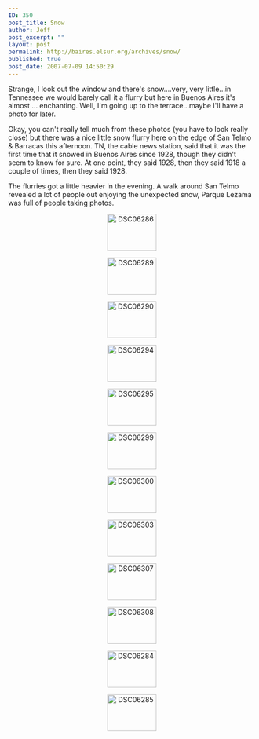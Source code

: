 ```yaml
---
ID: 350
post_title: Snow
author: Jeff
post_excerpt: ""
layout: post
permalink: http://baires.elsur.org/archives/snow/
published: true
post_date: 2007-07-09 14:50:29
---
```

Strange, I look out the window and there's snow....very, very little...in Tennessee we would barely call it a flurry but here in Buenos Aires it's almost ... enchanting. Well, I'm going up to the terrace...maybe I'll have a photo for later.

Okay, you can't really tell much from these photos (you have to look really close) but there was a nice little snow flurry here on the edge of San Telmo & Barracas this afternoon. TN, the cable news station, said that it was the first time that it snowed in Buenos Aires since 1928, though they didn't seem to know for sure. At one point, they said 1928, then they said 1918 a couple of times, then they said 1928.

The flurries got a little heavier in the evening. A walk around San Telmo revealed a lot of people out enjoying the unexpected snow, Parque Lezama was full of people taking photos.

<center>
<a href="http://www.zooomr.com/photos/jeffbarry/2659456/" title="Photo Sharing"><img src="http://static.zooomr.com/images/2659456_b908491c72_t.jpg" width="100" height="75" alt="DSC06286" /></a>

<a href="http://www.zooomr.com/photos/jeffbarry/2659460/" title="Photo Sharing"><img src="http://static.zooomr.com/images/2659460_b733914e5e_t.jpg" width="100" height="75" alt="DSC06289" /></a>

<a href="http://www.zooomr.com/photos/jeffbarry/2659465/" title="Photo Sharing"><img src="http://static.zooomr.com/images/2659465_d4192a6d77_t.jpg" width="100" height="75" alt="DSC06290" /></a>

<a href="http://www.zooomr.com/photos/jeffbarry/2659471/" title="Photo Sharing"><img src="http://static.zooomr.com/images/2659471_10f94a5ea4_t.jpg" width="100" height="75" alt="DSC06294" /></a>

<a href="http://www.zooomr.com/photos/jeffbarry/2659474/" title="Photo Sharing"><img src="http://static.zooomr.com/images/2659474_320875cd5b_t.jpg" width="100" height="75" alt="DSC06295" /></a>

<a href="http://www.zooomr.com/photos/jeffbarry/2659478/" title="Photo Sharing"><img src="http://static.zooomr.com/images/2659478_12aaf77c91_t.jpg" width="100" height="75" alt="DSC06299" /></a>

<a href="http://www.zooomr.com/photos/jeffbarry/2659482/" title="Photo Sharing"><img src="http://static.zooomr.com/images/2659482_5eb4fa37a9_t.jpg" width="100" height="75" alt="DSC06300" /></a>

<a href="http://www.zooomr.com/photos/jeffbarry/2659486/" title="Photo Sharing"><img src="http://static.zooomr.com/images/2659486_fb958a99b0_t.jpg" width="100" height="75" alt="DSC06303" /></a>

<a href="http://www.zooomr.com/photos/jeffbarry/2659488/" title="Photo Sharing"><img src="http://static.zooomr.com/images/2659488_ed8e7de073_t.jpg" width="100" height="75" alt="DSC06307" /></a>

<a href="http://www.zooomr.com/photos/jeffbarry/2659491/" title="Photo Sharing"><img src="http://static.zooomr.com/images/2659491_e6345f1a6b_t.jpg" width="100" height="75" alt="DSC06308" /></a>

<a href="http://www.zooomr.com/photos/jeffbarry/2659493/" title="Photo Sharing"><img src="http://static.zooomr.com/images/2659493_683c650319_t.jpg" width="100" height="75" alt="DSC06284" /></a>

<a href="http://www.zooomr.com/photos/jeffbarry/2659494/" title="Photo Sharing"><img src="http://static.zooomr.com/images/2659494_f3db7a5f74_t.jpg" width="100" height="75" alt="DSC06285" /></a>
</center>